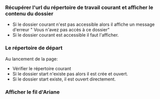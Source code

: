 ### Récupérer l'url du répertoire de travail courant et afficher le contenu du dossier
- Si le dossier courant n'est pas accessible alors il affiche un message d'erreur " Vous n'avez pas accès à ce dossier"
- Si le dossier courant est accessible il faut l'afficher.


### Le répertoire de départ
Au lancement de la page:
- Vérifier le répertoire courant
- Si le dossier start n'existe pas alors il est crée et ouvert.
- Si le dossier start existe, il est ouvert directement.


### Afficher le fil d'Ariane
